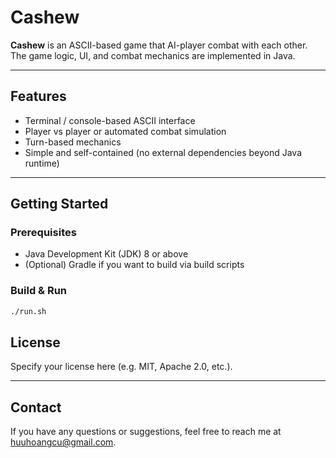 # Cashew

**Cashew** is an ASCII-based game that AI-player combat with each other.  
The game logic, UI, and combat mechanics are implemented in Java.  

---

## Features

- Terminal / console-based ASCII interface  
- Player vs player or automated combat simulation  
- Turn-based mechanics 
- Simple and self-contained (no external dependencies beyond Java runtime)  

---

## Getting Started

### Prerequisites

- Java Development Kit (JDK) 8 or above  
- (Optional) Gradle if you want to build via build scripts  

### Build & Run

```bash
./run.sh
```

## License

Specify your license here (e.g. MIT, Apache 2.0, etc.).  

---

## Contact

If you have any questions or suggestions, feel free to reach me at huuhoangcu@gmail.com.
